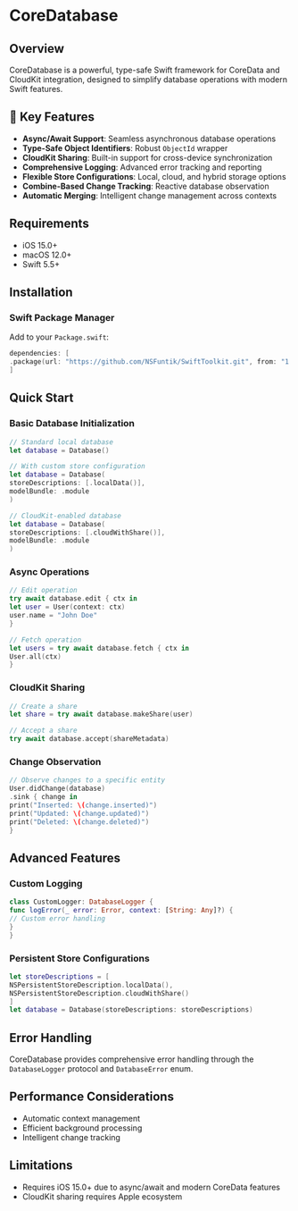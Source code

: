 # CoreDatabase

## Overview

CoreDatabase is a powerful, type-safe Swift framework for CoreData and CloudKit integration, designed to simplify database operations with modern Swift features.

## 🚀 Key Features

- **Async/Await Support**: Seamless asynchronous database operations
- **Type-Safe Object Identifiers**: Robust `ObjectId` wrapper
- **CloudKit Sharing**: Built-in support for cross-device synchronization
- **Comprehensive Logging**: Advanced error tracking and reporting
- **Flexible Store Configurations**: Local, cloud, and hybrid storage options
- **Combine-Based Change Tracking**: Reactive database observation
- **Automatic Merging**: Intelligent change management across contexts

## Requirements

- iOS 15.0+
- macOS 12.0+
- Swift 5.5+

## Installation

### Swift Package Manager

Add to your `Package.swift`:

```swift
dependencies: [
.package(url: "https://github.com/NSFuntik/SwiftToolkit.git", from: "1.0.0")
]
```

## Quick Start

### Basic Database Initialization

```swift
// Standard local database
let database = Database()

// With custom store configuration
let database = Database(
storeDescriptions: [.localData()],
modelBundle: .module
)

// CloudKit-enabled database
let database = Database(
storeDescriptions: [.cloudWithShare()],
modelBundle: .module
)
```

### Async Operations

```swift
// Edit operation
try await database.edit { ctx in
let user = User(context: ctx)
user.name = "John Doe"
}

// Fetch operation
let users = try await database.fetch { ctx in
User.all(ctx)
}
```

### CloudKit Sharing

```swift
// Create a share
let share = try await database.makeShare(user)

// Accept a share
try await database.accept(shareMetadata)
```

### Change Observation

```swift
// Observe changes to a specific entity
User.didChange(database)
.sink { change in
print("Inserted: \(change.inserted)")
print("Updated: \(change.updated)")
print("Deleted: \(change.deleted)")
}
```

## Advanced Features

### Custom Logging

```swift
class CustomLogger: DatabaseLogger {
func logError(_ error: Error, context: [String: Any]?) {
// Custom error handling
}
}
```

### Persistent Store Configurations

```swift
let storeDescriptions = [
NSPersistentStoreDescription.localData(),
NSPersistentStoreDescription.cloudWithShare()
]
let database = Database(storeDescriptions: storeDescriptions)
```

## Error Handling

CoreDatabase provides comprehensive error handling through the `DatabaseLogger` protocol and `DatabaseError` enum.

## Performance Considerations

- Automatic context management
- Efficient background processing
- Intelligent change tracking

## Limitations

- Requires iOS 15.0+ due to async/await and modern CoreData features
- CloudKit sharing requires Apple ecosystem

